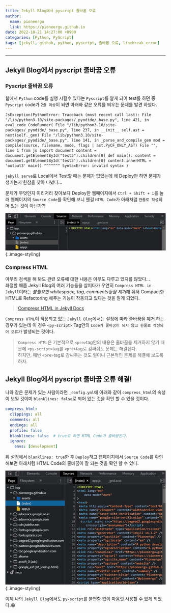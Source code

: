 ```yaml
---
title: Jekyll Blog에서 pyscript 줄바꿈 오류
author:
  name: pioneergu
  link: https://pioneergu.github.io
date: 2022-10-21 14:27:00 +0900
categories: [Python, PyScript]
tags: [jekyll, github, python, pyscript, 줄바꿈 오류, linebreak_error]    # TAG names should always be lowercase
---
```


---
## **Jekyll Blog에서 pyscript 줄바꿈 오류**
### **Pyscript 줄바꿈 오류**  

웹에서 `Python` code를 실행 시킬수 있다는 `Pyscript`를 알게 되어 test를 하던 중 `Pyscript` code가 `2줄 이상`이 되면 아래와 같은 오류를 띄우는 문제를 발견 하였다.

```text
JsException(PythonError: Traceback (most recent call last): File "/lib/python3.10/site-packages/_pyodide/_base.py", line 421, in eval_code CodeRunner( File "/lib/python3.10/site-packages/_pyodide/_base.py", line 237, in __init__ self.ast = next(self._gen) File "/lib/python3.10/site-packages/_pyodide/_base.py", line 141, in _parse_and_compile_gen mod = compile(source, filename, mode, flags | ast.PyCF_ONLY_AST) File "", line 1 from js import document content = document.getElementById("test3").children[0] def main(): content = document.getElementById('test3').children[0] content.innerHTML = 'output3' main() ^^^^^^^ SyntaxError: invalid syntax )
```

`jekyll serve`로 Local에서 Test할 때는 문제가 없었는데 왜 Deploy만 하면 문제가 생기는지 한참을 찾아 다녔다...  
  
문제가 무엇인지 이리저리 찾아보다 Deploy한 웹페이지에서 `Ctrl + Shift + i`를 눌러 웹페이지의 `Source Code`를 확인해 보니 웬걸 `HTML Code`가 아래처럼 `한줄로 작성`되어 있는 것이 아닌가?!  

![compress_html_pyscript_error](/assets/img/posting/git/compress_html_pyscript_error.jpg){:.image-styling}  

### **Compress HTML**  

아무리 검색을 해 봐도 관련 오류에 대한 내용은 아무도 다루고 있지를 않았다...  
좌절할 때쯤 Jekyll Blog의 여러 기능들을 살피다가 우연히 `Compress HTML in Jekyll`이라는 *불필요한 whitespace, tag, comments등을 제거*해 줘서 Compact한 HTML로 Refactoring 해주는 기능이 작동되고 있다는 것을 알게 되었다.  

> [Compress HTML in Jekyll Docs](https://jch.penibelst.de/)

`Compress HTML`이 적용되고 있는 `Jekyll Blog`에서는 설정에 따라 줄바꿈을 제거 하는 경우가 있는데 이 경우 `<py-script>` Tag안의 `Code가 줄바꿈이 되지 않고 한줄로 작성되어 오류`가 발생되는 것이다.  

> `Compress HTML`은 기본적으로 `<pre>`tag안의 내용은 줄바꿈을 제거하지 않기 때문에 `<py-script>`tag를 `<pre>`tag로 감싸줘도 문제는 해결된다.  
> 하지만, 매번 `<pre>`tag로 감싸주는 것도 일이니 근본적인 문제를 해결해 보도록 하자.  

## **Jekyll Blog에서 pyscript 줄바꿈 오류 해결!**

나와 같은 문제가 있는 사람이라면 `_config.yml`에 아래와 같이 `compress_html`의 속성이 보일 것이며 `blanklines: false`로 되어 있는 것을 확인 할 수 있을 것이다.  

```yaml
compress_html:
  clippings: all
  comments: all
  endings: all
  profile: false
  blanklines: false  # true로 하면 HTML Code가 줄바꿈된다.
  ignore:
    envs: [development]
```

위 설정에서 `blanklines: true`한 후 `Deploy`하고 웹페이지에서 `Source Code`를 확인 해보면 아래처럼 HTML Code의 줄바꿈이 잘 되는 것을 확인 할 수 있다.  

![compress_html_pyscript_correct](/assets/img/posting/git/compress_html_pyscript_correct.jpg){:.image-styling}  

이제 나의 `Jekyll Blog`에서도 `py-script`를 불편함 없이 마음껏 사용할 수 있게 되었다.😁  